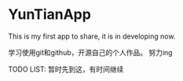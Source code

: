 YunTianApp
==========

This is my first app to share, it is in developing now.

学习使用git和github，开源自己的个人作品。
努力ing

TODO LIST:
暂时先到这，有时间继续
